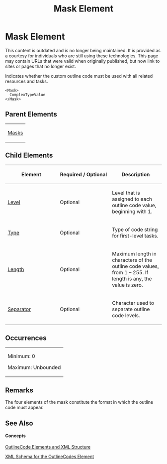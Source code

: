 ﻿---
title: Mask Element
TOCTitle: Mask Element
ms:assetid: bd78e7ac-a2b7-40a6-8e8a-2947ae8c01c3
ms:mtpsurl: https://msdn.microsoft.com/en-us/library/Bb968659(v=office.12)
ms:contentKeyID: 13188350
ms.date: 05/05/2014
mtps_version: v=office.12
f1_keywords:
- Mask element
---

# Mask Element

This content is outdated and is no longer being maintained. It is provided as a courtesy for individuals who are still using these technologies. This page may contain URLs that were valid when originally published, but now link to sites or pages that no longer exist.

Indicates whether the custom outline code must be used with all related resources and tasks.

    <Mask>
      ComplexTypeValue
    </Mask>

## Parent Elements

<table>
<colgroup>
<col style="width: 100%" />
</colgroup>
<tbody>
<tr class="odd">
<td><p><a href="bb968478(v=office.12).md">Masks</a></p></td>
</tr>
</tbody>
</table>

## Child Elements

<table>
<colgroup>
<col style="width: 33%" />
<col style="width: 33%" />
<col style="width: 33%" />
</colgroup>
<thead>
<tr class="header">
<th><p>Element</p></th>
<th><p>Required / Optional</p></th>
<th><p>Description</p></th>
</tr>
</thead>
<tbody>
<tr class="odd">
<td><p><a href="bb968635(v=office.12).md">Level</a></p></td>
<td><p>Optional</p></td>
<td><p>Level that is assigned to each outline code value, beginning with 1.</p></td>
</tr>
<tr class="even">
<td><p><a href="bb968434(v=office.12).md">Type</a></p></td>
<td><p>Optional</p></td>
<td><p>Type of code string for first-level tasks.</p></td>
</tr>
<tr class="odd">
<td><p><a href="bb968526(v=office.12).md">Length</a></p></td>
<td><p>Optional</p></td>
<td><p>Maximum length in characters of the outline code values, from 1 – 255. If length is any, the value is zero.</p></td>
</tr>
<tr class="even">
<td><p><a href="bb968421(v=office.12).md">Separator</a></p></td>
<td><p>Optional</p></td>
<td><p>Character used to separate outline code levels.</p></td>
</tr>
</tbody>
</table>

## Occurrences

<table>
<colgroup>
<col style="width: 100%" />
</colgroup>
<tbody>
<tr class="odd">
<td><p>Minimum: 0</p>
<p>Maximum: Unbounded</p></td>
</tr>
</tbody>
</table>

## Remarks

The four elements of the mask constitute the format in which the outline code must appear.

## See Also

#### Concepts

[OutlineCode Elements and XML Structure](bb968596\(v=office.12\).md)

[XML Schema for the OutlineCodes Element](bb968584\(v=office.12\).md)

